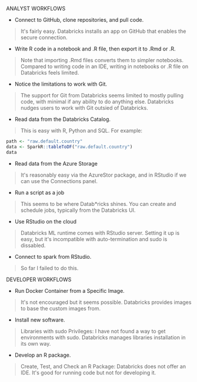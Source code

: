ANALYST WORKFLOWS

* Connect to GitHub, clone repositories, and pull code.

> It's fairly easy. Databricks installs an app on GitHub that enables the secure connection.

* Write R code in a notebook and .R file, then export it to .Rmd or .R.

> Note that importing .Rmd files converts them to simpler notebooks. Compared to writing code in an IDE, writing in notebooks or .R file on Databricks feels limited.

* Notice the limitations to work with Git.

> The support for Git from Databricks seems limited to mostly pulling code, with minimal if any ability to do anything else. Databricks nudges users to work with Git outsied of Databricks.

* Read data from the Databricks Catalog.

> This is easy with R, Python and SQL. For example:

```r
path <- "raw.default.country"
data <- SparkR::tableToDF("raw.default.country")
data
```

* Read data from the Azure Storage

> It's reasonably easy via the AzureStor package, and in RStudio if we can use the Connections panel.

* Run a script as a job

> This seems to be where Datab*ricks shines. You can create and schedule jobs,
typically from the Databricks UI.

* Use RStudio on the cloud

> Databricks ML runtime comes with RStudio server. Setting it up is easy, but
it's incompatible with auto-termination and sudo is dissabled.

* Connect to spark from RStudio.

> So far I failed to do this.

DEVELOPER WORKFLOWS

* Run Docker Container from a Specific Image.

> It's not encouraged but it seems possible. Databricks provides images to base the custom images from.

* Install new software.

> Libraries with sudo Privileges: I have not found a way to get environments with sudo. Databricks manages libraries installation in its own way.

* Develop an R package.

> Create, Test, and Check an R Package: Databricks does not offer an IDE. It's
good for running code but not for developing it.
